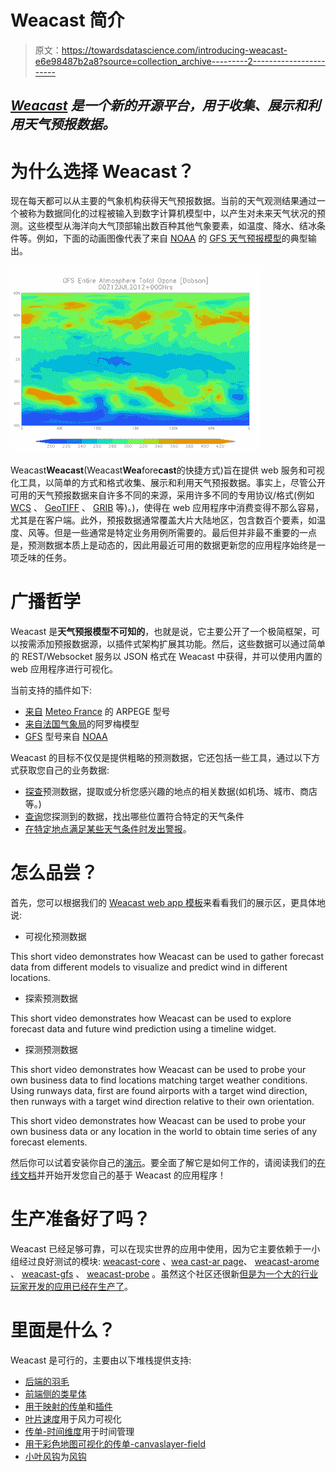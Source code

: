 # Weacast 简介

> 原文：<https://towardsdatascience.com/introducing-weacast-e6e98487b2a8?source=collection_archive---------2----------------------->

## [*Weacast*](https://weacast.github.io/weacast-docs) *是一个新的开源平台，用于收集、展示和利用天气预报数据。*

# 为什么选择 Weacast？

现在每天都可以从主要的气象机构获得天气预报数据。当前的天气观测结果通过一个被称为数据同化的过程被输入到数字计算机模型中，以产生对未来天气状况的预测。这些模型从海洋向大气顶部输出数百种其他气象要素，如温度、降水、结冰条件等。例如，下面的动画图像代表了来自 [NOAA](https://www.ncdc.noaa.gov/data-access/model-data/model-datasets/global-forcast-system-gfs) 的 [GFS 天气预报模型](https://www.ncdc.noaa.gov/data-access/model-data/model-datasets/global-forcast-system-gfs)的典型输出。

![](img/1119c2625289daa50a4963c005812daf.png)

Weacast**Weacast**(Weacast**Wea**fore**cast**的快捷方式)旨在提供 web 服务和可视化工具，以简单的方式和格式收集、展示和利用天气预报数据。事实上，尽管公开可用的天气预报数据来自许多不同的来源，采用许多不同的专用协议/格式(例如 [WCS](https://en.wikipedia.org/wiki/Web_Coverage_Service) 、 [GeoTIFF](https://en.wikipedia.org/wiki/GeoTIFF) 、 [GRIB](http://en.wikipedia.org/wiki/GRIB) 等)。)，使得在 web 应用程序中消费变得不那么容易，尤其是在客户端。此外，预报数据通常覆盖大片大陆地区，包含数百个要素，如温度、风等。但是一些通常是特定业务用例所需要的。最后但并非最不重要的一点是，预测数据本质上是动态的，因此用最近可用的数据更新您的应用程序始终是一项乏味的任务。

# 广播哲学

Weacast 是**天气预报模型不可知的**，也就是说，它主要公开了一个极简框架，可以按需添加预报数据源，以插件式架构扩展其功能。然后，这些数据可以通过简单的 REST/Websocket 服务以 JSON 格式在 Weacast 中获得，并可以使用内置的 web 应用程序进行可视化。

当前支持的插件如下:

*   [来自](https://weacast.gitbooks.io/weacast-docs/api/PLUGIN.html#arpege) [Meteo France](http://www.meteofrance.com/simulations-numeriques-meteorologiques/monde) 的 ARPEGE 型号
*   [来自](https://weacast.gitbooks.io/weacast-docs/api/PLUGIN.html#arome)[法国气象局](http://www.meteofrance.com/simulations-numeriques-meteorologiques/monde)的阿罗梅模型
*   [GFS](https://weacast.gitbooks.io/weacast-docs/api/PLUGIN.html#gfs) 型号来自 [NOAA](https://www.ncdc.noaa.gov/data-access/model-data/model-datasets/global-forcast-system-gfs)

Weacast 的目标不仅仅是提供粗略的预测数据，它还包括一些工具，通过以下方式获取您自己的业务数据:

*   [探查](https://weacast.github.io/weacast-docs/api/probe.html#probes-api)预测数据，提取或分析您感兴趣的地点的相关数据(如机场、城市、商店等。)
*   [查询](https://weacast.github.io/weacast-docs/api/probe.html#probe-results-api)您探测到的数据，找出哪些位置符合特定的天气条件
*   [在特定地点满足某些天气条件时发出警报](https://weacast.github.io/weacast-docs/api/alert.html#alerts-api)。

# 怎么品尝？

首先，您可以根据我们的 [Weacast web app 模板](https://github.com/weacast/weacast)来看看我们的展示区，更具体地说:

*   可视化预测数据

This short video demonstrates how Weacast can be used to gather forecast data from different models to visualize and predict wind in different locations.

*   探索预测数据

This short video demonstrates how Weacast can be used to explore forecast data and future wind prediction using a timeline widget.

*   探测预测数据

This short video demonstrates how Weacast can be used to probe your own business data to find locations matching target weather conditions. Using runways data, first are found airports with a target wind direction, then runways with a target wind direction relative to their own orientation.

This short video demonstrates how Weacast can be used to probe your own business data or any location in the world to obtain time series of any forecast elements.

然后你可以试着安装你自己的[演示](https://weacast.github.io/weacast-docs/guides/basics.html#deploying)。要全面了解它是如何工作的，请阅读我们的[在线文档](https://weacast.github.io/weacast-docs)并开始开发您自己的基于 Weacast 的应用程序！

# 生产准备好了吗？

Weacast 已经足够可靠，可以在现实世界的应用中使用，因为它主要依赖于一小组经过良好测试的模块: [weacast-core](https://github.com/weacast/weacast-core) 、[wea cast-ar page](https://github.com/weacast/weacast-arpege)、 [weacast-arome](https://github.com/weacast/weacast-arome) 、 [weacast-gfs](https://github.com/weacast/weacast-gfs) 、 [weacast-probe](https://github.com/weacast/weacast-probe) 。虽然这个社区还很新[但是为一个大的行业玩家开发的应用已经在生产了](https://weacast.github.io/weacast-docs/about/ecosystem.html#production-applications)。

# 里面是什么？

Weacast 是可行的，主要由以下堆栈提供支持:

*   [后端的羽毛](https://feathersjs.com/)
*   [前端侧的类星体](http://quasar-framework.org/)
*   [用于映射的传单](http://leafletjs.com/)和[插件](http://leafletjs.com/plugins.html)
*   [叶片速度](https://github.com/danwild/leaflet-velocity)用于风力可视化
*   [传单-时间维度](https://github.com/socib/Leaflet.TimeDimension)用于时间管理
*   [用于彩色地图可视化的传单-canvaslayer-field](https://github.com/IHCantabria/Leaflet.CanvasLayer.Field)
*   [小叶风钩](https://github.com/JoranBeaufort/Leaflet.windbarb)为[风钩](https://en.wikipedia.org/wiki/Station_model)
